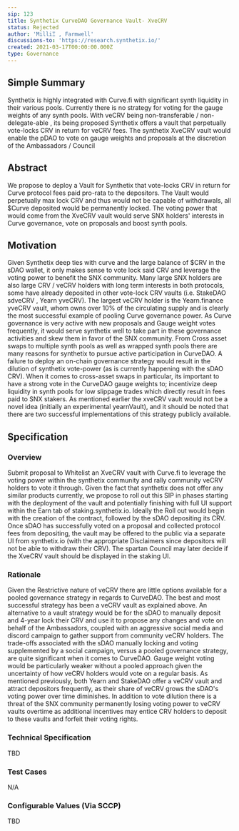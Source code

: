 ```yaml
---
sip: 123
title: Synthetix CurveDAO Governance Vault- XveCRV
status: Rejected
author: 'MilliΞ , Farmwell'
discussions-to: 'https://research.synthetix.io/'
created: 2021-03-17T00:00:00.000Z
type: Governance
---
```


## Simple Summary

Synthetix is highly integrated with Curve.fi with significant synth liquidity in their various pools. Currently there is no strategy for voting for the gauge weights of any synth pools. With veCRV being non-transferable / non-delegate-able , its being proposed Synthetix offers a vault that perpetually vote-locks CRV in return for veCRV fees. The synthetix XveCRV vault would enable the pDAO to vote on gauge weights and proposals at the discretion of the Ambassadors / Council


## Abstract

We propose to deploy a Vault for Synthetix that vote-locks CRV in return for Curve protocol fees paid pro-rata to the depositors. The Vault would perpetually max lock CRV and thus would not be capable of withdrawals, all $Curve deposited would be permanently locked. The voting power that would come from the XveCRV vault would serve SNX holders' interests in Curve governance, vote on proposals and boost synth pools.  


## Motivation


Given Synthetix deep ties with curve and the large balance of $CRV in the sDAO wallet, it only makes sense to vote lock said CRV and leverage the voting power to benefit the SNX community. Many large SNX holders are also large CRV / veCRV holders with long term interests in both protocols, some have already deposited in other vote-lock CRV vaults (i.e. StakeDAO sdveCRV , Yearn yveCRV). 
The largest veCRV holder is the Yearn.finance yveCRV vault, whom owns over 10% of the circulating supply and is clearly the most successful example of pooling Curve governance power. 
As Curve governance is very active with new proposals and Gauge weight votes frequently, it would serve synthetix well to take part in these governance activities and skew them in favor of the SNX community. From Cross asset swaps to multiple synth pools as well as wrapped synth pools there are many reasons for synthetix to pursue active participation in CurveDAO. A failure to deploy an on-chain governance strategy would result in the dilution of synthetix vote-power (as is currently happening with the sDAO CRV). 
When it comes to cross-asset swaps in particular, its important to have a strong vote in the CurveDAO gauge weights to; incentivize deep liquidity in synth pools for low slippage trades which directly result in fees paid to SNX stakers.
As mentioned earlier the xveCRV vault would not be a novel idea (initially an experimental yearnVault), and it should be noted that there are two successful implementations of this strategy publicly available. 


## Specification


### Overview

Submit proposal to Whitelist an XveCRV vault with Curve.fi to leverage the voting power within the synthetix community and rally community veCRV holders to vote it through. 
Given the fact that synthetix does not offer any similar products currently, we propose to roll out this SIP in phases starting with the deployment of the vault and potentially finishing with full UI support within the Earn tab of staking.synthetix.io. 
Ideally the Roll out would begin with the creation of the contract, followed by the sDAO depositing its CRV. Once sDAO has successfully voted on a proposal and collected protocol fees from depositing, the vault may be offered to the public via a separate UI from synthetix.io (with the appropriate Disclaimers since depositors will not be able to withdraw their CRV).
The spartan Council may later decide if the XveCRV vault should be displayed in the staking UI.


### Rationale

Given the Restrictive nature of veCRV there are little options available for a pooled governance strategy in regards to CurveDAO. The best and most successful strategy has been a veCRV vault as explained above. An alternative to a vault strategy would be for the sDAO to manually deposit and 4-year lock their CRV and use it to propose any changes and vote on behalf of the Ambassadors, coupled with an aggressive social media and discord campaign to gather support from community veCRV holders. 
The trade-offs associated with the sDAO manually locking and voting supplemented by a social campaign, versus a pooled governance strategy, are quite significant when it comes to CurveDAO. Gauge weight voting would be particularly weaker without a pooled approach given the uncertainty of how veCRV holders would vote on a regular basis. 
As mentioned previously, both Yearn and StakeDAO offer a veCRV vault and attract depositors frequently, as their share of veCRV grows the sDAO's voting power over time diminishes. In addition to vote dilution there is a threat of the SNX community permanently losing voting power to veCRV vaults overtime as additional incentives may entice CRV holders to deposit to these vaults and forfeit their voting rights.

### Technical Specification
TBD

### Test Cases
N/A

### Configurable Values (Via SCCP)
TBD
